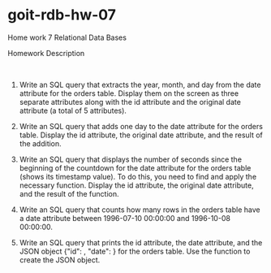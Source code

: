 # goit-rdb-hw-07
Home work 7 Relational Data Bases

Homework Description

﻿

1. Write an SQL query that extracts the year, month, and day from the date attribute for the orders table. Display them on the screen as three separate attributes along with the id attribute and the original date attribute (a total of 5 attributes).

2. Write an SQL query that adds one day to the date attribute for the orders table. Display the id attribute, the original date attribute, and the result of the addition.

3. Write an SQL query that displays the number of seconds since the beginning of the countdown for the date attribute for the orders table (shows its timestamp value). To do this, you need to find and apply the necessary function. Display the id attribute, the original date attribute, and the result of the function.

4. Write an SQL query that counts how many rows in the orders table have a date attribute between 1996-07-10 00:00:00 and 1996-10-08 00:00:00.

5. Write an SQL query that prints the id attribute, the date attribute, and the JSON object {"id": <row id attribute>, "date": <row date attribute>} for the orders table. Use the function to create the JSON object.
